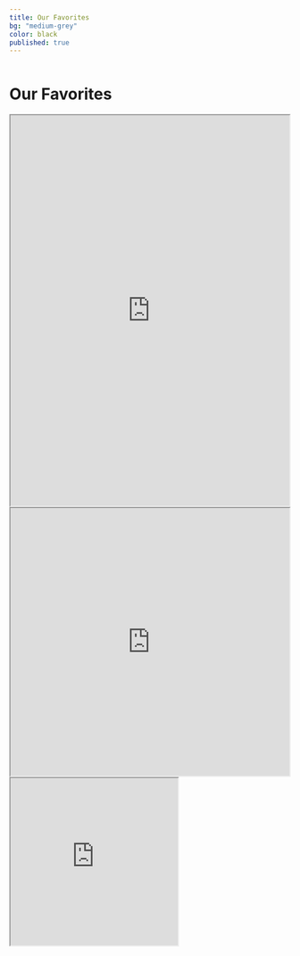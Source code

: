 ```yaml
---
title: Our Favorites
bg: "medium-grey"
color: black
published: true
---
```

<div class="row">
    <div class="large-12 small-12 medium-12 columns">
      <h1>Our Favorites</h1>
    </div>
    <div class="large-10 large-centered hide-for-small hide-for-medium columns favorites">
      <iframe src="https://www.google.com/maps/d/u/0/embed?mid=z9RXFm1tmWL0.kajiQ9CD5p1M" width="1004" height="700"></iframe>
    </div>
    <div class="hide-for-large-up hide-for-small-down medium-12 medium-centered columns favorites">
      <iframe src="https://www.google.com/maps/d/u/0/embed?mid=z9RXFm1tmWL0.kajiQ9CD5p1M" width="640" height="480"></iframe>
    </div>
    <div class="hide-for-medium-up small-11 small-centered medium-12 medium-centered columns favorites">
      <iframe src="https://www.google.com/maps/d/u/0/embed?mid=z9RXFm1tmWL0.kajiQ9CD5p1M" width="300" height="300"></iframe>
    </div>
</div>